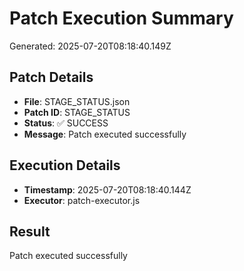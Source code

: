 # Patch Execution Summary
Generated: 2025-07-20T08:18:40.149Z

## Patch Details
- **File**: STAGE_STATUS.json
- **Patch ID**: STAGE_STATUS
- **Status**: ✅ SUCCESS
- **Message**: Patch executed successfully

## Execution Details
- **Timestamp**: 2025-07-20T08:18:40.144Z
- **Executor**: patch-executor.js

## Result
Patch executed successfully
